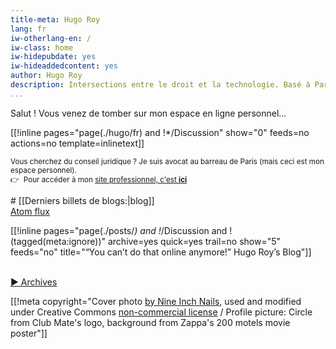 ```yaml
---
title-meta: Hugo Roy
lang: fr
iw-otherlang-en: /
iw-class: home
iw-hidepubdate: yes
iw-hideaddedcontent: yes
author: Hugo Roy
description: Intersections entre le droit et la technologie. Basé à Paris.
...
```



Salut ! Vous venez de tomber sur mon espace en ligne personnel...

[[!inline pages="page(./hugo/fr) and !*/Discussion" show="0" feeds=no actions=no template=inlinetext]]

<small>Vous cherchez du conseil juridique ? Je suis avocat au barreau de Paris (mais ceci est mon espace personnel).  
👉  Pour accéder à mon 
<a href="https://avocat.hroy.eu" class="external-link">site professionnel, c'est **ici**</a></small>

<section class="recent-blog-posts">
# [[Derniers billets de blogs:|blog]]

<div class="subscribers"><a class="feedbutton atom btn btn-xs btn-warning" type="application/atom+xml" rel="alternate" title="Blog (Atom feed)" href="/blog/index.atom"><span class="feed-link hide">Atom</span> flux</a></div>

[[!inline pages="page(./posts/*) and !*/Discussion and !(tagged(meta:ignore))" archive=yes quick=yes trail=no show="5" feeds="no" title="“You can’t do that online anymore!” Hugo Roy’s Blog"]]

<br>[▶ Archives](/archives/)
</section>

[[!meta copyright="Cover photo [by Nine Inch Nails](http://www.flickr.com/photos/nineinchnails/7376287586/),
used and modified under Creative Commons [non-commercial license](http://creativecommons.org/licenses/by-nc-sa/2.0/deed.fr) / Profile picture: Circle from Club Mate's logo, background from Zappa's 200 motels movie poster"]]
